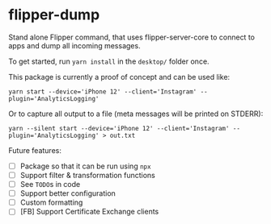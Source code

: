 # flipper-dump

Stand alone Flipper command, that uses flipper-server-core to connect to apps and dump all incoming messages.

To get started, run `yarn install` in the `desktop/` folder once.

This package is currently a proof of concept and can be used like:

`yarn start --device='iPhone 12' --client='Instagram' --plugin='AnalyticsLogging'`

Or to capture all output to a file (meta messages will be printed on STDERR):

`yarn --silent start --device='iPhone 12' --client='Instagram' --plugin='AnalyticsLogging' > out.txt`

Future features:

* [ ] Package so that it can be run using `npx`
* [ ] Support filter & transformation functions
* [ ] See `TODO`s in code
* [ ] Support better configuration
* [ ] Custom formatting
* [ ] [FB] Support Certificate Exchange clients
